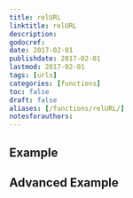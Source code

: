 ```yaml
---
title: relURL
linktitle: relURL
description:
godocref:
date: 2017-02-01
publishdate: 2017-02-01
lastmod: 2017-02-01
tags: [urls]
categories: [functions]
toc: false
draft: false
aliases: [/functions/relURL/]
notesforauthors:
---
```


## Example

## Advanced Example


